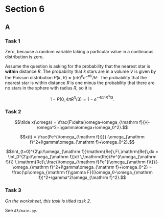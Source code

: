 # Section 6

## A

### Task 1

Zero, because a random variable taking a particular value in a continuous distribution is zero.

Assume the question is asking for the probability that the nearest star is **within** distance $R$.
The probability that $k$ stars are in a volume $V$ is given by the Poisson distribution $P(k,V)=(nV)^ke^{-nV}/k!$.
The probability that the nearest star is within distance $R$ is
one minus the probability that there are no stars in the sphere with radius $R$,
so it is

```math
1 - P(0,4\pi R^3/3) = 1 - e^{-4\pi nR^3/3}.
```

### Task 2

```math
\tilde x(\omega) = \frac{F\delta(\omega-\omega_{\mathrm f})}{-\omega^2+i\gamma\omega+\omega_0^2}.
```

```math
x(t) = \frac{Fe^{i\omega_{\mathrm f}t}}{-\omega_{\mathrm f}^2+i\gamma\omega_{\mathrm f}+\omega_0^2}.
```

```math
\int_{t=0}^{2\pi/\omega_{\mathrm f}}\mathrm{Re}\,F\,\mathrm{Re}\,dx
= \int_0^{2\pi/\omega_{\mathrm f}}dt
\,\mathrm{Re}(Fe^{i\omega_{\mathrm f}t})
\,\mathrm{Re}\,\frac{i\omega_{\mathrm f}Fe^{i\omega_{\mathrm f}t}}{-\omega_{\mathrm f}^2+i\gamma\omega_{\mathrm f}+\omega_0^2}
= \frac{\pi\omega_{\mathrm f}\gamma F}{(\omega_0-\omega_{\mathrm f})^2+\gamma^2\omega_{\mathrm f}^2}.
```

### Task 3

*On the worksheet, this task is titled task 2.*

See `A3/main.py`.
